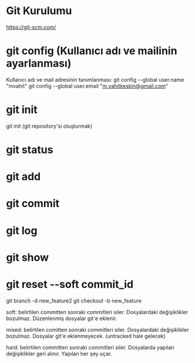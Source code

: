 # Git Kurulumu

https://git-scm.com/

# git config (Kullanıcı adı ve mailinin ayarlanması)

Kullanıcı adı ve mail adresinin tanımlanması:
git config --global user.name "mvahit"
git config --global user.email "m.vahitkeskin@gmail.com"

# git init

git init (git repository'si oluşturmak)

# git status

# git add 

# git commit 

# git log

# git show

# git reset --soft commit_id 


git branch -d new_feature2
git checkout -b new_feature

soft: belirtilen committen sonraki commitleri siler. Dosyalardaki değişiklikler bozulmaz. Düzenlenmiş dosyalar git'e eklenir.

mixed: belirtilen comitten sonraki commitleri siler. Dosyalardaki değişiklikler bozulmaz. Dosyalar git'e eklenmeyecek. (untracked hale gelecek)

hard: belirtilen committen sonraki commitleri siler. Dosyalarda yapılan değişiklikler geri alınır. Yapılan her şey uçar.
